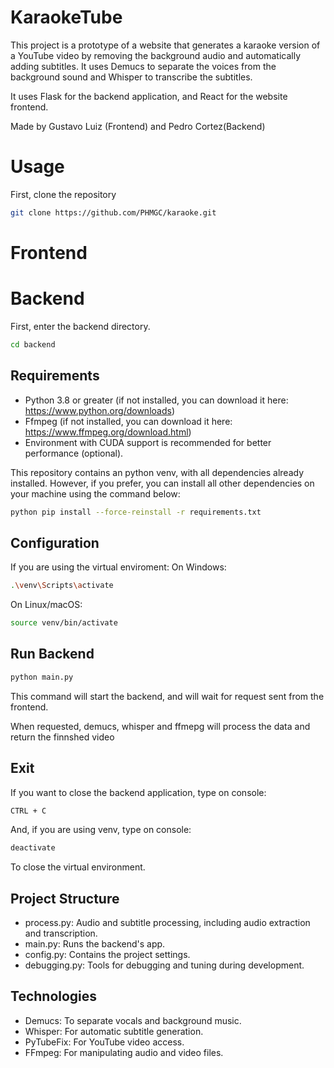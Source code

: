 # KaraokeTube
This project is a prototype of a website that generates a karaoke version of a YouTube video by removing the background audio and automatically adding subtitles. It uses Demucs to separate the voices from the background sound and Whisper to transcribe the subtitles.

It uses Flask for the backend application, and React for the website frontend.

Made by Gustavo Luiz (Frontend) and Pedro Cortez(Backend)

# Usage
First, clone the repository
```bash
git clone https://github.com/PHMGC/karaoke.git
```
# Frontend

# Backend

First, enter the backend directory.
```bash
cd backend
```

## Requirements

* Python 3.8 or greater (if not installed, you can download it here: https://www.python.org/downloads)
* Ffmpeg (if not installed, you can download it here: https://www.ffmpeg.org/download.html)
* Environment with CUDA support is recommended for better performance (optional).

This repository contains an python venv, with all dependencies already installed.
However, if you prefer, you can install all other dependencies on your machine using the command below:
```bash
python pip install --force-reinstall -r requirements.txt
```

## Configuration

If you are using the virtual enviroment:
On Windows:
```bash
.\venv\Scripts\activate
```
On Linux/macOS:
```bash
source venv/bin/activate
```
## Run Backend
```bash
python main.py
```
This command will start the backend, and will wait for request sent from the frontend.

When requested, demucs, whisper and ffmepg will process the data and return the finnshed video

## Exit
If you want to close the backend application, type on console:
```bash
CTRL + C
```
And, if you are using venv, type on console:
```bash
deactivate
```
To close the virtual environment.

## Project Structure
* process.py: Audio and subtitle processing, including audio extraction and transcription.
* main.py: Runs the backend's app.
* config.py: Contains the project settings.
* debugging.py: Tools for debugging and tuning during development.
## Technologies
* Demucs: To separate vocals and background music.
* Whisper: For automatic subtitle generation.
* PyTubeFix: For YouTube video access.
* FFmpeg: For manipulating audio and video files.
